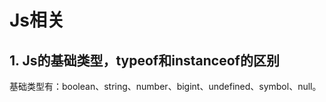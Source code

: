 # Js相关

## 1. Js的基础类型，typeof和instanceof的区别

基础类型有：boolean、string、number、bigint、undefined、symbol、null。